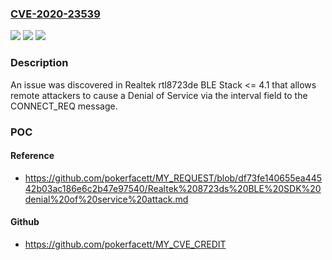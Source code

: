 ### [CVE-2020-23539](https://cve.mitre.org/cgi-bin/cvename.cgi?name=CVE-2020-23539)
![](https://img.shields.io/static/v1?label=Product&message=n%2Fa&color=blue)
![](https://img.shields.io/static/v1?label=Version&message=n%2Fa&color=blue)
![](https://img.shields.io/static/v1?label=Vulnerability&message=n%2Fa&color=brighgreen)

### Description

An issue was discovered in Realtek rtl8723de BLE Stack <= 4.1 that allows remote attackers to cause a Denial of Service via the interval field to the CONNECT_REQ message.

### POC

#### Reference
- https://github.com/pokerfacett/MY_REQUEST/blob/df73fe140655ea44542b03ac186e6c2b47e97540/Realtek%208723ds%20BLE%20SDK%20denial%20of%20service%20attack.md

#### Github
- https://github.com/pokerfacett/MY_CVE_CREDIT

